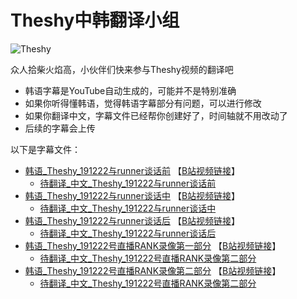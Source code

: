 # Theshy中韩翻译小组

![Theshy](https://github.com/J1uT0ng/Theshy-translate-group/blob/master/images/Theshy.jpg)  

众人拾柴火焰高，小伙伴们快来参与Theshy视频的翻译吧
* 韩语字幕是YouTube自动生成的，可能并不是特别准确
* 如果你听得懂韩语，觉得韩语字幕部分有问题，可以进行修改
* 如果你翻译中文，字幕文件已经帮你创建好了，时间轴就不用改动了
* 后续的字幕会上传

以下是字幕文件：

* [韩语_Theshy_191222与runner谈话前](韩语_Theshy_191222与runner谈话前.srt) 【[B站视频链接](https://www.bilibili.com/video/av80300551/)】
    - [待翻译_中文_Theshy_191222与runner谈话前](待翻译_中文_Theshy_191222与runner谈话前.srt) 
* [韩语_Theshy_191222与runner谈话中](韩语_Theshy_191222与runner谈话中.srt) 【[B站视频链接](https://www.bilibili.com/video/av80288979/)】 
    - [待翻译_中文_Theshy_191222与runner谈话中](待翻译_中文_Theshy_191222与runner谈话中.srt) 
* [韩语_Theshy_191222与runner谈话后](韩语_Theshy_191222与runner谈话后.srt) 【[B站视频链接](https://www.bilibili.com/video/av80288275/)】 
    - [待翻译_中文_Theshy_191222与runner谈话后](待翻译_中文_Theshy_191222与runner谈话后.srt) 
* [韩语_Theshy_191222号直播RANK录像第一部分](韩语_Theshy_191222号直播RANK录像第一部分.srt) 【[B站视频链接](https://www.bilibili.com/video/av80277834/)】 
    - [待翻译_中文_Theshy_191222号直播RANK录像第二部分](待翻译_中文_Theshy_191222号直播RANK录像第二部分.srt) 
* [韩语_Theshy_191222号直播RANK录像第二部分](韩语_Theshy_191222号直播RANK录像第二部分.srt) 【[B站视频链接](https://www.bilibili.com/video/av80277834/)】 
    - [待翻译_中文_Theshy_191222号直播RANK录像第二部分](待翻译_中文_Theshy_191222号直播RANK录像第二部分.srt) 
